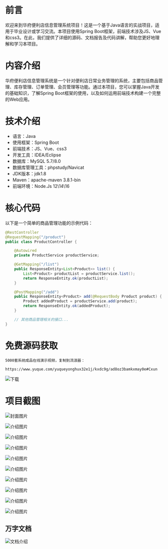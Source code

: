 # 前言

欢迎来到华府便利店信息管理系统项目！这是一个基于Java语言的实战项目，适用于毕业设计或学习交流。本项目使用Spring Boot框架，前端技术涉及JS、Vue和css3。在此，我们提供了详细的源码、文档报告及代码讲解，帮助您更好地理解和学习本项目。

# 内容介绍

华府便利店信息管理系统是一个针对便利店日常业务管理的系统，主要包括商品管理、库存管理、订单管理、会员管理等功能。通过本项目，您可以掌握Java开发的基础知识，了解Spring Boot框架的使用，以及如何运用前端技术构建一个完整的Web应用。

# 技术介绍

- 语言：Java
- 使用框架：Spring Boot
- 前端技术：JS、Vue、css3
- 开发工具：IDEA/Eclipse
- 数据库：MySQL 5.7/8.0
- 数据库管理工具：phpstudy/Navicat
- JDK版本：jdk1.8
- Maven：apache-maven 3.8.1-bin
- 前端环境：Node.Js 12\14\16

# 核心代码

以下是一个简单的商品管理功能的示例代码：

```java
@RestController
@RequestMapping("/product")
public class ProductController {

    @Autowired
    private ProductService productService;

    @GetMapping("/list")
    public ResponseEntity<List<Product>> list() {
        List<Product> productList = productService.list();
        return ResponseEntity.ok(productList);
    }

    @PostMapping("/add")
    public ResponseEntity<Product> add(@RequestBody Product product) {
        Product addedProduct = productService.add(product);
        return ResponseEntity.ok(addedProduct);
    }

    // 其他商品管理相关的接口...
}
```

# 免费源码获取

```
5000套系统成品在线演示视频，复制到流浪器： 
```
```
https://www.yuque.com/yuqueyonghux32e1j/kxdc9g/ad8oz3bamkxmay0e#Cxun
```
![下载](https://img12.360buyimg.com/ddimg/jfs/t1/339687/11/1349/28408/68ad865fF412d7877/adaa650483a100f2.jpg)

# 项目截图

![封面图片](https://img11.360buyimg.com/ddimg/jfs/t1/300298/26/25691/102950/689de45eF0fb644ab/b320de876f0417d1.jpg)

![介绍图片](https://img12.360buyimg.com/ddimg/jfs/t1/287991/31/15718/33515/689de447F29054109/aef21600d6190e08.jpg)

![介绍图片](https://img13.360buyimg.com/ddimg/jfs/t1/289010/14/22902/46904/689de447F9b3e73ba/9bce3eaa2d4799b5.jpg)

![介绍图片](https://img10.360buyimg.com/ddimg/jfs/t1/318361/16/25515/43745/689de448F915cddd9/d0b677c86fa7f957.jpg)

![介绍图片](https://img14.360buyimg.com/ddimg/jfs/t1/312602/5/26198/46196/689de449F916408f0/ce09c42ef3d543ee.jpg)

![介绍图片](https://img10.360buyimg.com/ddimg/e20005)

![介绍图片](https://img10.360buyimg.com/ddimg/jfs/t1/287501/38/17444/46676/689de449F8694ca42/cf371eb54a9c8c0a.jpg)

![介绍图片](https://img10.360buyimg.com/ddimg/jfs/t1/317815/25/25641/67993/689de44aF8886cc3e/49303df7bdbd9ed6.jpg)

![介绍图片](https://img13.360buyimg.com/ddimg/jfs/t1/328355/35/4408/44605/689de44aF8fbfae5d/450e1e2b8bab8ad4.jpg)

![介绍图片](https://img10.360buyimg.com/ddimg/jfs/t1/302181/21/16727/35493/689de44bFfc058e95/6609d943f3b33ddb.jpg)


## 万字文档
![文档介绍](https://img14.360buyimg.com/ddimg/jfs/t1/338393/1/3576/156947/68b1ad0cF74dc525c/ff9cd6c574295685.jpg)
